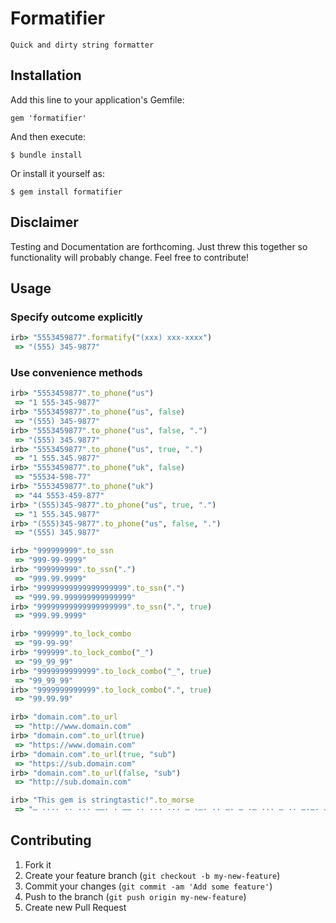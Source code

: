 # Formatifier

	Quick and dirty string formatter

## Installation

Add this line to your application's Gemfile:

    gem 'formatifier'

And then execute:

    $ bundle install

Or install it yourself as:

    $ gem install formatifier

## Disclaimer

Testing and Documentation are forthcoming. Just threw this together so functionality will probably change. Feel free to contribute!

## Usage

### Specify outcome explicitly
```ruby
irb> "5553459877".formatify("(xxx) xxx-xxxx")
 => "(555) 345-9877"
```

### Use convenience methods
```ruby
irb> "5553459877".to_phone("us")
 => "1 555-345-9877"
irb> "5553459877".to_phone("us", false)
 => "(555) 345-9877"
irb> "5553459877".to_phone("us", false, ".")
 => "(555) 345.9877"
irb> "5553459877".to_phone("us", true, ".")
 => "1 555.345.9877"
irb> "5553459877".to_phone("uk", false)
 => "55534-598-77"
irb> "5553459877".to_phone("uk")
 => "44 5553-459-877"
irb> "(555)345-9877".to_phone("us", true, ".")
 => "1 555.345.9877"
irb> "(555)345-9877".to_phone("us", false, ".")
 => "(555) 345.9877"

irb> "999999999".to_ssn
 => "999-99-9999"
irb> "999999999".to_ssn(".")
 => "999.99.9999"
irb> "99999999999999999999".to_ssn(".")
 => "999.99.999999999999999"
irb> "99999999999999999999".to_ssn(".", true)
 => "999.99.9999"

irb> "999999".to_lock_combo
 => "99-99-99"
irb> "999999".to_lock_combo("_")
 => "99_99_99"
irb> "9999999999999".to_lock_combo("_", true)
 => "99_99_99"
irb> "9999999999999".to_lock_combo(".", true)
 => "99.99.99"

irb> "domain.com".to_url
 => "http://www.domain.com"
irb> "domain.com".to_url(true)
 => "https://www.domain.com"
irb> "domain.com".to_url(true, "sub")
 => "https://sub.domain.com"
irb> "domain.com".to_url(false, "sub")
 => "http://sub.domain.com"

irb> "This gem is stringtastic!".to_morse
 => "– ···· ·· ··· ––· · –– ·· ··· ··· – ·–· ·· –· – ·– ··· – ·· –·–· –·–·––"
```

## Contributing

1. Fork it
2. Create your feature branch (`git checkout -b my-new-feature`)
3. Commit your changes (`git commit -am 'Add some feature'`)
4. Push to the branch (`git push origin my-new-feature`)
5. Create new Pull Request